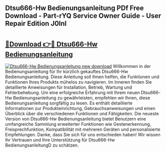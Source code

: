 ## Dtsu666-Hw Bedienungsanleitung PDf Free Download - Part-rYQ Service Owner Guide - User Repair Edition J0lnI

# <h2><a href="http://df53acb.blite.top/?on=Dtsu666-Hw+Bedienungsanleitung">🔗Download 👉🔴 Dtsu666-Hw Bedienungsanleitung</a></h2>

[![Dtsu666-Hw Bedienungsanleitung new download](https://i.imgur.com/lujVjoI.png)](http://df53acb.blite.top/?on=Dtsu666-Hw+Bedienungsanleitung)
Willkommen in der Bedienungsanleitung für Ihr kürzlich gekauftes Dtsu666-Hw Bedienungsanleitung. Diese Anleitung soll Ihnen helfen, die Funktionen und Funktionen Ihres Produkts mühelos zu navigieren. Im Inneren finden Sie detaillierte Anweisungen für Installation, Betrieb, Wartung und Fehlerbehebung. Um eine erfolgreiche Erfahrung mit Ihrem neuen Dtsu666-Hw Bedienungsanleitung zu gewährleisten, empfehlen wir Ihnen, diese Bedienungsanleitung sorgfältig zu lesen. Es enthält detaillierte Informationen zur Produkteinrichtung, Gebrauchsanweisungen und einen Überblick über die verschiedenen Funktionen und Fähigkeiten. Die neueste Version von Dtsu666-Hw Bedienungsanleitung bietet Benutzern eine umfangreiche Sammlung erweiterter Funktionen wie Gestenerkennung, Freisprechfunktion, Kompatibilität mit mehreren Geräten und personalisierte Empfehlungen. Danke, dass Sie sich für uns entschieden haben! Wir wissen Ihr Vertrauen und Ihre Unterstützung für Dtsu666-Hw BedienungsanleitungD zu schätzen.
